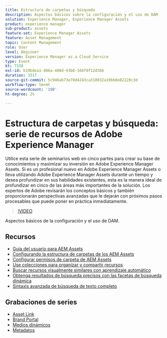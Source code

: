 ```yaml
---
title: Estructura de carpetas y búsqueda
description: Aspectos básicos sobre la configuración y el uso de DAM
solution: Experience Manager, Experience Manager Assets
product: experience manager
sub-product: assets
feature-set: Experience Manager Assets
feature: Asset Management
topic: Content Management
role: User
level: Beginner
version: Experience Manager as a Cloud Service
type: Event
kt: 7338
exl-id: b19bdea1-486a-400d-93b8-166f0f12d366
duration: 3317
source-git-commit: 5c946ab73e78d4243ca310032a10bb8e82228c3d
workflow-type: tm+mt
source-wordcount: '190'
ht-degree: 2%

---
```


# Estructura de carpetas y búsqueda: serie de recursos de Adobe Experience Manager

Utilice esta serie de seminarios web en cinco partes para crear su base de conocimientos y maximizar su inversión en Adobe Experience Manager Assets. Si es un profesional nuevo en Adobe Experience Manager Assets o lleva utilizando Adobe Experience Manager Assets durante un tiempo y desea profundizar en sus habilidades existentes, esta es la manera ideal de profundizar en cinco de las áreas más importantes de la solución. Los expertos de Adobe revisarán los conceptos básicos y también proporcionarán perspectivas avanzadas que le dejarán con próximos pasos procesables que puede poner en práctica inmediatamente.

>[!VIDEO](https://video.tv.adobe.com/v/332135/?quality=12&learn=on&hidetitle=true)

Aspectos básicos de la configuración y el uso de DAM.

## Recursos

* [Guía del usuario para AEM Assets](https://experienceleague.adobe.com/docs/experience-manager-65/assets/home.html?lang=es)
* [Configurando la estructura de carpetas de los AEM Assets](https://experienceleague.adobe.com/docs/experience-manager-learn/assets/configuring/baseline-folders.html?lang=es)
* [Configurar permisos de carpeta de AEM Assets](https://experienceleague.adobe.com/docs/experience-manager-learn/assets/configuring/baseline-permissions.html?lang=es)
* [Use colecciones para organizar y compartir recursos](https://experienceleague.adobe.com/docs/experience-manager-learn/assets/search-and-discovery/collections.html?lang=es)
* [Buscar recursos visualmente similares con aprendizaje automático](https://experienceleague.adobe.com/docs/experience-manager-learn/assets/search-and-discovery/search.html?lang=es)
* [Obtenga resultados de búsqueda precisos con las facetas de búsqueda dinámica](https://experienceleague.adobe.com/docs/experience-manager-learn/assets/search-and-discovery/search.html?lang=es)
* [Sintaxis avanzada de búsqueda de texto completo](https://experienceleague.adobe.com/docs/experience-manager-64/assets/using/gql-search.html?lang=es#using)

## Grabaciones de series

* [Asset Link](asset-link.md)
* [Brand Portal](brand-portal.md)
* [Medios dinámicos](dynamic-media.md)
* [Metadatos](metadata.md)
